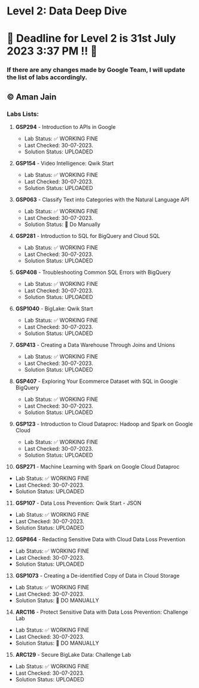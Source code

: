 # Level 2: Data Deep Dive 

# 🚨 Deadline for Level 2 is 31st July 2023 3:37 PM ‼️ 🚨

### If there are any changes made by Google Team, I will update the list of labs accordingly.

© Aman Jain
---

###  Labs Lists:

1. **GSP294** - Introduction to APIs in Google
   - Lab Status: ✅ WORKING FINE
   - Last Checked: 30-07-2023.
   - Solution Status: UPLOADED

2. **GSP154** - Video Intelligence: Qwik Start
   - Lab Status: ✅ WORKING FINE
   - Last Checked: 30-07-2023.
   - Solution Status: UPLOADED

3. **GSP063** - Classify Text into Categories with the Natural Language API
   - Lab Status: ✅ WORKING FINE
   - Last Checked: 30-07-2023.
   - Solution Status: 🔴 Do Manually

4. **GSP281** - Introduction to SQL for BigQuery and Cloud SQL
   - Lab Status: ✅ WORKING FINE
   - Last Checked: 30-07-2023.
   - Solution Status: UPLOADED

5. **GSP408** - Troubleshooting Common SQL Errors with BigQuery
   - Lab Status: ✅ WORKING FINE
   - Last Checked: 30-07-2023.
   - Solution Status: UPLOADED

6. **GSP1040** - BigLake: Qwik Start
   - Lab Status: ✅ WORKING FINE
   - Last Checked: 30-07-2023.
   - Solution Status: UPLOADED

7. **GSP413** - Creating a Data Warehouse Through Joins and Unions
   - Lab Status: ✅ WORKING FINE
   - Last Checked: 30-07-2023.
   - Solution Status: UPLOADED

8. **GSP407** - Exploring Your Ecommerce Dataset with SQL in Google BigQuery
   - Lab Status: ✅ WORKING FINE
   - Last Checked: 30-07-2023.
   - Solution Status: UPLOADED

9. **GSP123** - Introduction to Cloud Dataproc: Hadoop and Spark on Google Cloud
   - Lab Status: ✅ WORKING FINE
   - Last Checked: 30-07-2023.
   - Solution Status: UPLOADED

10. **GSP271** - Machine Learning with Spark on Google Cloud Dataproc
   - Lab Status: ✅ WORKING FINE
   - Last Checked: 30-07-2023.
   - Solution Status: UPLOADED

11. **GSP107** - Data Loss Prevention: Qwik Start - JSON
   - Lab Status: ✅ WORKING FINE
   - Last Checked: 30-07-2023.
   - Solution Status: UPLOADED

12. **GSP864** - Redacting Sensitive Data with Cloud Data Loss Prevention
   - Lab Status: ✅ WORKING FINE
   - Last Checked: 30-07-2023.
   - Solution Status: UPLOADED

13. **GSP1073** - Creating a De-identified Copy of Data in Cloud Storage
   - Lab Status: ✅ WORKING FINE
   - Last Checked: 30-07-2023.
   - Solution Status: 🔴 DO MANUALLY

14. **ARC116** - Protect Sensitive Data with Data Loss Prevention: Challenge Lab
   - Lab Status: ✅ WORKING FINE
   - Last Checked: 30-07-2023.
   - Solution Status: 🔴 DO MANUALLY

15. **ARC129** - Secure BigLake Data: Challenge Lab
   - Lab Status: ✅ WORKING FINE
   - Last Checked: 30-07-2023.
   - Solution Status: UPLOADED